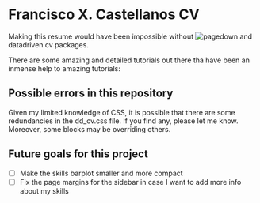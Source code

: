 # Francisco X. Castellanos CV

Making this resume would have been impossible without ![pagedown]()  and datadriven cv packages.

There are some amazing and detailed tutorials out there tha have been an inmense help to  amazing tutorials:




## Possible errors in this repository

Given my limited knowledge of CSS, it is possible that there are some redundancies in the dd_cv.css file. If you find any, please let me know.
Moreover, some blocks may be overriding others.

## Future goals for this project

- [ ] Make the skills barplot smaller and more compact
- [ ] Fix the page margins for the sidebar in case I want to add more info about my skills
